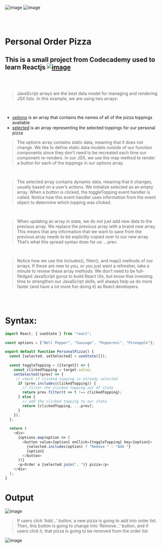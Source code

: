  ![image](https://img.shields.io/badge/JavaScript-black?style=for-the-badge&logo=javascript)  ![image](https://img.shields.io/badge/ReactJS-black?style=for-the-badge&logo=react)
 
 <br><br>

# Personal Order Pizza
##        This is a small project from Codecademy used to learn Reactjs [![image](https://user-images.githubusercontent.com/82598726/175697552-f960b057-9e97-4c3e-a3e2-f2b5f7876de9.png)](https://www.codecademy.com/courses/react-101/lessons/the-state-hook/exercises/arrays-in-state)


<br><br>

> JavaScript arrays are the best data model for managing and rendering JSX lists. In this example, we are using two arrays: 

<br>

- [options](https://www.codecademy.com/courses/react-101/lessons/the-state-hook/exercises/arrays-in-state) is an array that contains the names of all of the pizza toppings available
- [selected](https://www.codecademy.com/courses/react-101/lessons/the-state-hook/exercises/arrays-in-state) is an array representing the selected toppings for our personal pizza


> The options array contains static data, meaning that it does not change. We like to define static data models outside of our function components since they don’t need to be recreated each time our component re-renders. In our JSX, we use the map method to render a button for each of the toppings in our options array.

<br>

> The selected array contains dynamic data, meaning that it changes, usually based on a user’s actions. We initialize selected as an empty array. When a button is clicked, the toggleTopping event handler is called. Notice how this event handler uses information from the event object to determine which topping was clicked.

<br>

> When updating an array in state, we do not just add new data to the previous array. We replace the previous array with a brand new array. This means that any information that we want to save from the previous array needs to be explicitly copied over to our new array. That’s what this spread syntax does for us: ...prev.

<br>

> Notice how we use the includes(), filter(), and map() methods of our arrays. If these are new to you, or you just want a refresher, take a minute to review these array methods. We don’t need to be full-fledged JavaScript gurus to build React UIs, but know that investing time to strengthen our JavaScript skills, will always help us do more faster (and have a lot more fun doing it) as React developers.


<br>

<br>

# Syntax:

```javascript
import React, { useState } from "react";
 
const options = ["Bell Pepper", "Sausage", "Pepperoni", "Pineapple"];
 
export default function PersonalPizza() {
  const [selected, setSelected] = useState([]);
 
  const toggleTopping = ({target}) => {
    const clickedTopping = target.value;
    setSelected((prev) => {
     // check if clicked topping is already selected
      if (prev.includes(clickedTopping)) {
        // filter the clicked topping out of state
        return prev.filter(t => t !== clickedTopping);
      } else {
        // add the clicked topping to our state
        return [clickedTopping, ...prev];
      }
    });
  };
 
  return (
    <div>
      {options.map(option => (
        <button value={option} onClick={toggleTopping} key={option}>
          {selected.includes(option) ? "Remove " : "Add "}
          {option}
        </button>
      ))}
      <p>Order a {selected.join(", ")} pizza</p>
    </div>
  );
}
```


# Output

![image](https://user-images.githubusercontent.com/82598726/176244947-9d54d668-c309-4cc3-bfd5-6b84f68d1cfe.png)

> If users click 'Add...' button, a new pizza is going to add into order list. Then, this button is going to change into 'Remove...' button, and if users click it, that pizza is going to be removed from the order list

![image](https://user-images.githubusercontent.com/82598726/176245361-6f36fa82-3489-4407-93a3-c58d67c6d260.png)


